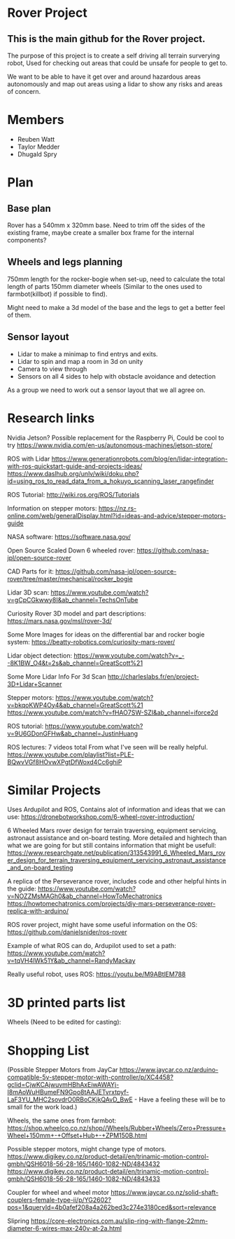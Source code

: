 # Rover Project

## This is the main github for the Rover project.
The purpose of this project is to create a self driving all terrain surverying robot, Used for checking out areas that could be unsafe for people to get to.

We want to be able to have it get over and around hazardous areas autonomously and map out areas using a lidar to show any risks and areas of concern.


# Members
- Reuben Watt
- Taylor Medder
- Dhugald Spry


# Plan
## Base plan

Rover has a 540mm x 320mm base.
Need to trim off the sides of the existing frame, maybe create a smaller box frame for the internal components?

## Wheels and legs planning
750mm length for the rocker-bogie when set-up, need to calculate the total length of parts
150mm diameter wheels (Similar to the ones used to farmbot(killbot) if possible to find).

Might need to make a 3d model of the base and the legs to get a better feel of them.

## Sensor layout
- Lidar to make a minimap to find entrys and exits.
- Lidar to spin and map a room in 3d on unity
- Camera to view through
- Sensors on all 4 sides to help with obstacle avoidance and detection

As a group we need to work out a sensor layout that we all agree on.

# Research links

Nvidia Jetson? Possible replacement for the Raspberry Pi, Could be cool to try
https://www.nvidia.com/en-us/autonomous-machines/jetson-store/

ROS with Lidar
https://www.generationrobots.com/blog/en/lidar-integration-with-ros-quickstart-guide-and-projects-ideas/
https://www.daslhub.org/unlv/wiki/doku.php?id=using_ros_to_read_data_from_a_hokuyo_scanning_laser_rangefinder

ROS Tutorial:
http://wiki.ros.org/ROS/Tutorials

Information on stepper motors:
https://nz.rs-online.com/web/generalDisplay.html?id=ideas-and-advice/stepper-motors-guide

NASA software:
https://software.nasa.gov/

Open Source Scaled Down 6 wheeled rover:
https://github.com/nasa-jpl/open-source-rover

CAD Parts for it: 
https://github.com/nasa-jpl/open-source-rover/tree/master/mechanical/rocker_bogie

Lidar 3D scan:
https://www.youtube.com/watch?v=gCpCGkwwy8I&ab_channel=TechsOnTube

Curiosity Rover 3D model and part descriptions:
https://mars.nasa.gov/msl/rover-3d/

Some More Images for ideas on the differential bar and rocker bogie system:
https://beatty-robotics.com/curiosity-mars-rover/

Lidar object detection:
https://www.youtube.com/watch?v=_--8K1BW_O4&t=2s&ab_channel=GreatScott%21

Some More Lidar Info For 3d Scan
http://charleslabs.fr/en/project-3D+Lidar+Scanner

Stepper motors:
https://www.youtube.com/watch?v=bkqoKWP4Oy4&ab_channel=GreatScott%21
https://www.youtube.com/watch?v=fHAO7SW-SZI&ab_channel=iforce2d

ROS tutorial:
https://www.youtube.com/watch?v=9U6GDonGFHw&ab_channel=JustinHuang

ROS lectures:
7 videos total From what I've seen will be really helpful.
https://www.youtube.com/playlist?list=PLE-BQwvVGf8HOvwXPgtDfWoxd4Cc6ghiP


# Similar Projects

Uses Ardupilot and ROS, Contains alot of information and ideas that we can use:
https://dronebotworkshop.com/6-wheel-rover-introduction/

6 Wheeled Mars rover design for terrain traversing, equipment servicing, astronaut assistance and on-board testing.
More detailed and hightech than what we are going for but still contains information that might be usefull:
https://www.researchgate.net/publication/313543991_6_Wheeled_Mars_rover_design_for_terrain_traversing_equipment_servicing_astronaut_assistance_and_on-board_testing

A replica of the Perseverance rover, includes code and other helpful hints in the guide:
https://www.youtube.com/watch?v=NOZZMsMAGh0&ab_channel=HowToMechatronics
https://howtomechatronics.com/projects/diy-mars-perseverance-rover-replica-with-arduino/

ROS rover project, might have some useful information on the OS:
https://github.com/danielsnider/ros-rover

Example of what ROS can do, Ardupilot used to set a path:
https://www.youtube.com/watch?v=tqVH4lWk51Y&ab_channel=RandyMackay

Really useful robot, uses ROS:
https://youtu.be/M9ABtlEM788

# 3D printed parts list

Wheels (Need to be edited for casting):


# Shopping List
(Possible Stepper Motors from JayCar https://www.jaycar.co.nz/arduino-compatible-5v-stepper-motor-with-controller/p/XC4458?gclid=CjwKCAjwuvmHBhAxEiwAWAYj-I8mAoWuHBumeFN9Gpo8tAAJETvrxtpyf-LaF3YU_MHC2sovdrO0RBoCKjkQAvD_BwE - Have a feeling these will be to small for the work load.)

Wheels, the same ones from farmbot:
https://shop.wheelco.co.nz/shop//Wheels/Rubber+Wheels/Zero+Pressure+Wheel+150mm+-+Offset+Hub+-+ZPM150B.html

Possible stepper motors, might change type of motors.
https://www.digikey.co.nz/product-detail/en/trinamic-motion-control-gmbh/QSH6018-56-28-165/1460-1082-ND/4843432
https://www.digikey.co.nz/product-detail/en/trinamic-motion-control-gmbh/QSH6018-56-28-165/1460-1082-ND/4843433

Coupler for wheel and wheel motor 
https://www.jaycar.co.nz/solid-shaft-couplers-female-type-ii/p/YG2602?pos=1&queryId=4b0afef208a4a262bed3c274e3180ced&sort=relevance

Slipring
https://core-electronics.com.au/slip-ring-with-flange-22mm-diameter-6-wires-max-240v-at-2a.html
